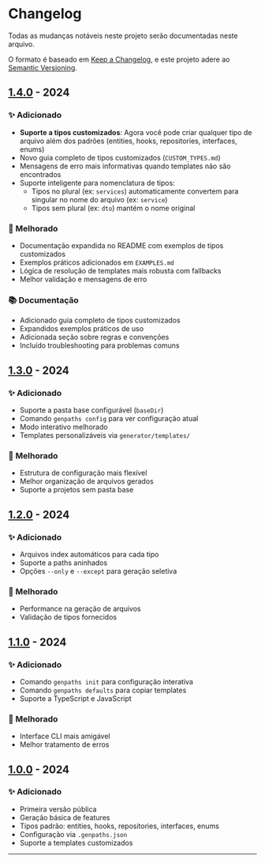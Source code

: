 # Changelog

Todas as mudanças notáveis neste projeto serão documentadas neste arquivo.

O formato é baseado em [Keep a Changelog](https://keepachangelog.com/pt-BR/1.0.0/),
e este projeto adere ao [Semantic Versioning](https://semver.org/lang/pt-BR/).

## [1.4.0] - 2024

### ✨ Adicionado

- **Suporte a tipos customizados**: Agora você pode criar qualquer tipo de arquivo além dos padrões (entities, hooks, repositories, interfaces, enums)
- Novo guia completo de tipos customizados (`CUSTOM_TYPES.md`)
- Mensagens de erro mais informativas quando templates não são encontrados
- Suporte inteligente para nomenclatura de tipos:
  - Tipos no plural (ex: `services`) automaticamente convertem para singular no nome do arquivo (ex: `service`)
  - Tipos sem plural (ex: `dto`) mantém o nome original

### 🔧 Melhorado

- Documentação expandida no README com exemplos de tipos customizados
- Exemplos práticos adicionados em `EXAMPLES.md`
- Lógica de resolução de templates mais robusta com fallbacks
- Melhor validação e mensagens de erro

### 📚 Documentação

- Adicionado guia completo de tipos customizados
- Expandidos exemplos práticos de uso
- Adicionada seção sobre regras e convenções
- Incluído troubleshooting para problemas comuns

## [1.3.0] - 2024

### ✨ Adicionado

- Suporte a pasta base configurável (`baseDir`)
- Comando `genpaths config` para ver configuração atual
- Modo interativo melhorado
- Templates personalizáveis via `generator/templates/`

### 🔧 Melhorado

- Estrutura de configuração mais flexível
- Melhor organização de arquivos gerados
- Suporte a projetos sem pasta base

## [1.2.0] - 2024

### ✨ Adicionado

- Arquivos index automáticos para cada tipo
- Suporte a paths aninhados
- Opções `--only` e `--except` para geração seletiva

### 🔧 Melhorado

- Performance na geração de arquivos
- Validação de tipos fornecidos

## [1.1.0] - 2024

### ✨ Adicionado

- Comando `genpaths init` para configuração interativa
- Comando `genpaths defaults` para copiar templates
- Suporte a TypeScript e JavaScript

### 🔧 Melhorado

- Interface CLI mais amigável
- Melhor tratamento de erros

## [1.0.0] - 2024

### ✨ Adicionado

- Primeira versão pública
- Geração básica de features
- Tipos padrão: entities, hooks, repositories, interfaces, enums
- Configuração via `.genpaths.json`
- Suporte a templates customizados

---

[1.4.0]: https://github.com/artmoura/genpaths/compare/v1.3.0...v1.4.0
[1.3.0]: https://github.com/artmoura/genpaths/compare/v1.2.0...v1.3.0
[1.2.0]: https://github.com/artmoura/genpaths/compare/v1.1.0...v1.2.0
[1.1.0]: https://github.com/artmoura/genpaths/compare/v1.0.0...v1.1.0
[1.0.0]: https://github.com/artmoura/genpaths/releases/tag/v1.0.0
